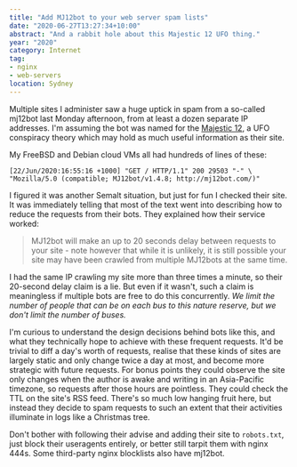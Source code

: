 ```yaml
---
title: "Add MJ12bot to your web server spam lists"
date: "2020-06-27T13:27:34+10:00"
abstract: "And a rabbit hole about this Majestic 12 UFO thing."
year: "2020"
category: Internet
tag:
- nginx
- web-servers
location: Sydney
---
```

Multiple sites I administer saw a huge uptick in spam from a so-called mj12bot last Monday afternoon, from at least a dozen separate IP addresses. I'm assuming the bot was named for the [Majestic 12](https://en.wikipedia.org/wiki/Majestic_12), a UFO conspiracy theory which may hold as much useful information as their site.

My FreeBSD and Debian cloud VMs all had hundreds of lines of these:

    [22/Jun/2020:16:55:16 +1000] "GET / HTTP/1.1" 200 29503 "-" \
    "Mozilla/5.0 (compatible; MJ12bot/v1.4.8; http://mj12bot.com/)"

I figured it was another Semalt situation, but just for fun I checked their site. It was immediately telling that most of the text went into describing how to reduce the requests from their bots. They explained how their service worked: 

> MJ12bot will make an up to 20 seconds delay between requests to your site - note however that while it is unlikely, it is still possible your site may have been crawled from multiple MJ12bots at the same time.

I had the same IP crawling my site more than three times a minute, so their 20-second delay claim is a lie. But even if it wasn't, such a claim is meaningless if multiple bots are free to do this concurrently. *We limit the number of people that can be on each bus to this nature reserve, but we don't limit the number of buses.*

I'm curious to understand the design decisions behind bots like this, and what they technically hope to achieve with these frequent requests. It'd be trivial to diff a day's worth of requests, realise that these kinds of sites are largely static and only change twice a day at most, and become more strategic with future requests. For bonus points they could observe the site only changes when the author is awake and writing in an Asia-Pacific timezone, so requests after those hours are pointless. They could check the TTL on the site's RSS feed. There's so much low hanging fruit here, but instead they decide to spam requests to such an extent that their activities illuminate in logs like a Christmas tree.

Don't bother with following their advise and adding their site to `robots.txt`, just block their useragents entirely, or better still tarpit them with nginx 444s. Some third-party nginx blocklists also have mj12bot.

